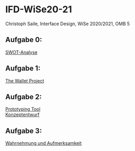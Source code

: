 # IFD-WiSe20-21
Christoph Saile, Interface Design, WiSe 2020/2021, OMB 5


## Aufgabe 0:
<a href="https://christophsaile.github.io/IFD-WiSe20-21/swot-analyse/index.html">SWOT-Analyse</a>

## Aufgabe 1:
<a href="https://christophsaile.github.io/IFD-WiSe20-21/the-wallet-project/the-wallet-project.pdf">The Wallet Project</a>

## Aufgabe 2:
<a href="https://github.com/christophsaile/IFD-WiSe20-21/blob/main/prototyping-tool/prototyping-tool.md">Prototyping Tool</a><br>
<a href="https://christophsaile.github.io/IFD-WiSe20-21/prototype-intranet/prototyp-intranet.pdf">Konzeptentwurf</a>

## Aufgabe 3:
<a href="https://christophsaile.github.io/IFD-WiSe20-21/gui-high-fid/">Wahrnehmung und Aufmerksamkeit</a>
